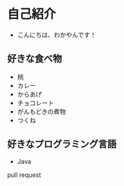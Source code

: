 # 自己紹介

- こんにちは、わかやんです！

## 好きな食べ物

- 桃
- カレー
- からあげ
- チョコレート
- がんもどきの煮物
- つくね


## 好きなプログラミング言語

- Java

<p>pull request</p>